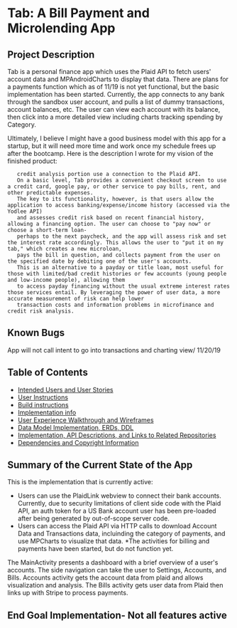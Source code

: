 # Tab: A Bill Payment and Microlending App

## Project Description
Tab is a personal finance app which uses the Plaid API to fetch users' account data and MPAndroidCharts to display that data. There 
are plans for a payments function which as of 11/19 is not yet functional, but the basic implementation has been started. 
Currently, the app connects to any bank through the sandbox user account, and pulls a list of dummy transactions, account balances, etc.
The user can view each account with its balance, then click into a more detailed view including charts tracking spending by Category.

Ultimately, I believe I might have a good business model with this app for a startup, but it will need more time and work
once my schedule frees up after the bootcamp. Here is the description I wrote for my vision of the finished product:
```Tab is a simple bill payment app- with a twist. The payment system is built upon the free Square In-App Payments SDK, while the cloud backend sevlet and 
   credit analysis portion use a connection to the Plaid API.
   On a basic level, Tab provides a convenient checkout screen to use a credit card, google pay, or other service to pay bills, rent, and other predictable expenses.
   The key to its functionality, however, is that users allow the application to access banking/expense/income history (accessed via the Yodlee API)
   and assesses credit risk based on recent financial history, allowing a financing option. The user can choose to "pay now" or choose a short-term loan-
   perhaps to the next paycheck, and the app will assess risk and set the interest rate accordingly. This allows the user to "put it on my tab," which creates a new microloan,
   pays the bill in question, and collects payment from the user on the specified date by debiting one of the user's accounts.
   This is an alternative to a payday or title loan, most useful for those with limited/bad credit histories or few accounts (young people and low-income people), allowing them
   to access payday financing without the usual extreme interest rates those services entail. By leveraging the power of user data, a more accurate measurement of risk can help lower
   transaction costs and information problems in microfinance and credit risk analysis.
```
## Known Bugs
App will not call intent to go into transactions and charting view/ 11/20/19

## Table of Contents

* [Intended Users and User Stories](/docs/docs/user-stories.md)  
* [User Instructions](/docs/userinstructions.md) 
* [Build instructions](/docs/buildinstructions.md)
* [Implementation info](/docs/implementation.md)
* [User Experience Walkthrough and Wireframes](/docs/ux.md)
* [Data Model Implementation, ERDs, DDL](/docs/database.md)
* [Implementation, API Descriptions, and Links to Related Repositories](/docs/implementation.md)
* [Dependencies and Copyright Information](/dependencies.md)


## Summary of the Current State of the App
This is the implementation that is currently active:
* Users can use the PlaidLink webview to connect their bank accounts. Currently, due to security limitations 
of client side code with the Plaid API, an auth token for a US Bank account user has been pre-loaded after being 
generated by out-of-scope server code.
* Users can access the Plaid API via HTTP calls to download Account Data and Transactions data, incluinding the category
of payments, and use MPCharts to visualize that data.
*The activities for billing and payments have been started, but do not function yet.

The MainActivity presents a dashboard with a brief overview of a user's accounts. The side navigation can take the user
to Settings, Accounts, and Bills. Accounts activity gets the account data from plaid and allows visualization and analysis. 
The Bills activity gets user data from Plaid then links up with Stripe to process payments.

## End Goal Implementation- Not all features active


